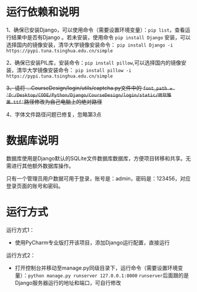 # 运行依赖和说明

1、确保已安装Django，可以使用命令（需要设置环境变量）：`pip list`，查看运行结果中是否有Django
。若未安装，使用命令 `pip install Django` 安装，可以选择国内的镜像安装，清华大学镜像安装命令：
`pip install Django -i https://pypi.tuna.tsinghua.edu.cn/simple`

2、确保已安装PIL库，安装命令：`pip install pillow`,可以选择国内的镜像安装，清华大学镜像安装命令：
`pip install pillow -i https://pypi.tuna.tsinghua.edu.cn/simple`

~~3、请将 ...CourseDesign/login/utils/captcha.py文件中的 `font_path = 'D:/Desktop/CODE/Python/Django/CourseDesign/login/static/微软雅黑.ttf'`路径修改为自己电脑上的绝对路径~~

4、字体文件路径问题已修复，忽略第3点

# 数据库说明

数据库使用是Django默认的SQLite文件数据库数据库，方便项目转移和共享。无需进行其他额外数据库操作。

只有一个管理员用户数据可用于登录，账号是：admin，密码是：123456，对应登录页面的账号和密码。
# 运行方式
运行方式1： 

- 使用PyCharm专业版打开该项目，添加Django运行配置，直接运行

运行方式2：

- 打开控制台并移动至manage.py同级目录下，运行命令（需要设置环境变量）：`python manage.py runserver 127.0.0.1:8000`
  `runserver`后面跟的是Django服务器运行的地址和端口，可自行修改

